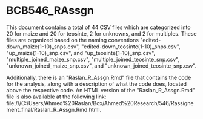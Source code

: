 
# BCB546_RAssgn

This document contains a total of 44 CSV files which are categorized into 20 for maize and 20 for teosinte, 2 for unknowns, and 2 for multiples. These files are organized based on the naming conventions "edited-down_maize(1-10)_snps.csv", "edited-down_teosinte(1-10)_snps.csv", "up_maize(1-10)_snp.csv", and "up_teosinte(1-10)_snp.csv", "multiple_joined_maize_snp.csv", "multiple_joined_teosinte_snp.csv", "unknown_joined_maize_snp.csv", and "unknown_joined_teosinte_snp.csv".

Additionally, there is an "Raslan_R_Assgn.Rmd" file that contains the code for the analysis, along with a description of what the code does, located above the respective code. An HTML version of the "Raslan_R_Assgn.Rmd" file is also available at the following link: file:///C:/Users/Ahmed%20Raslan/Box/Ahmed%20Research/546/Rassignement_final/Raslan_R_Assgn.Rmd.html.
